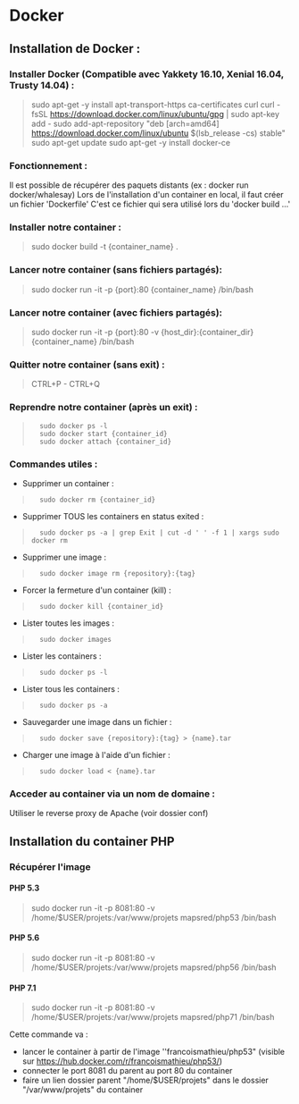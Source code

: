 # Docker

## Installation de Docker :

### Installer Docker (Compatible avec Yakkety 16.10, Xenial 16.04, Trusty 14.04) :

>    sudo apt-get -y install apt-transport-https ca-certificates curl
>    curl -fsSL https://download.docker.com/linux/ubuntu/gpg | sudo apt-key add -
>    sudo add-apt-repository "deb [arch=amd64] https://download.docker.com/linux/ubuntu $(lsb_release -cs) stable"
>    sudo apt-get update
>    sudo apt-get -y install docker-ce

### Fonctionnement :

Il est possible de récupérer des paquets distants (ex : docker run docker/whalesay)
Lors de l'installation d'un container en local, il faut créer un fichier 'Dockerfile'
C'est ce fichier qui sera utilisé lors du 'docker build ...'

### Installer notre container :
>	sudo docker build -t {container_name} .

### Lancer notre container (sans fichiers partagés):
>	sudo docker run -it -p {port}:80 {container_name} /bin/bash

### Lancer notre container (avec fichiers partagés):
>	sudo docker run -it -p {port}:80 -v {host_dir}:{container_dir} {container_name} /bin/bash

### Quitter notre container (sans exit) :
>	CTRL+P - CTRL+Q

### Reprendre notre container (après un exit) :
>    	sudo docker ps -l
>    	sudo docker start {container_id}
>    	sudo docker attach {container_id}

### Commandes utiles :

* Supprimer un container : 
>    	sudo docker rm {container_id}
* Supprimer TOUS les containers en status exited : 
>    	sudo docker ps -a | grep Exit | cut -d ' ' -f 1 | xargs sudo docker rm
* Supprimer une image : 
>    	sudo docker image rm {repository}:{tag}
* Forcer la fermeture d'un container (kill) : 
>    	sudo docker kill {container_id}
* Lister toutes les images : 
>    	sudo docker images
* Lister les containers : 
>    	sudo docker ps -l
* Lister tous les containers : 
>    	sudo docker ps -a
* Sauvegarder une image dans un fichier : 
>    	sudo docker save {repository}:{tag} > {name}.tar
* Charger une image à l'aide d'un fichier : 
>    	sudo docker load < {name}.tar

### Acceder au container via un nom de domaine :

Utiliser le reverse proxy de Apache (voir dossier conf)


## Installation du container PHP 

### Récupérer l'image

#### PHP 5.3
> sudo docker run -it -p 8081:80 -v /home/$USER/projets:/var/www/projets mapsred/php53 /bin/bash

#### PHP 5.6
> sudo docker run -it -p 8081:80 -v /home/$USER/projets:/var/www/projets mapsred/php56 /bin/bash

#### PHP 7.1
> sudo docker run -it -p 8081:80 -v /home/$USER/projets:/var/www/projets mapsred/php71 /bin/bash

Cette commande va :
* lancer le container à partir de l'image ''francoismathieu/php53" (visible sur https://hub.docker.com/r/francoismathieu/php53/)
* connecter le port 8081 du parent au port 80 du container
* faire un lien dossier parent "/home/$USER/projets" dans le dossier "/var/www/projets" du container


